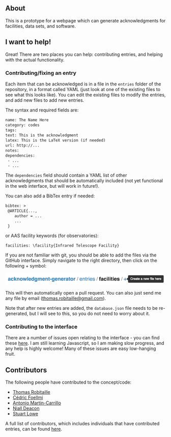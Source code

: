 About
-----

This is a prototype for a webpage which can generate acknowledgments for
facilities, data sets, and software.

I want to help!
---------------

Great! There are two places you can help: contributing entries, and helping
with the actual functionality.

### Contributing/fixing an entry

Each item that can be acknowledged is in a file in the ``entries`` folder of
the repository, in a format called YAML (just look at one of the existing files
to see what this looks like). You can edit the existing files to modify the
entries, and add new files to add new entries.

The syntax and required fields are:

    name: The Name Here
    category: codes
    tags:
    text: This is the acknowledgment
    latex: This is the LaTeX version (if needed)
    url: http://...
    notes:
    dependencies:
     - ...
     - ...

The ``dependencies`` field should contain a YAML list of other acknowledgments
that should be automatically included (not yet functional in the web interface,
but will work in future!).

You can also add a BibTex entry if needed:

    bibtex: >
     @ARTICLE{...,
        author = ...
        ...
     }

or AAS facility keywords (for observatories):

    facilities: \facility{Infrared Telescope Facility}

If you are not familiar with git, you should be able to add the files via the
GitHub interface. Simply navigate to the right directory, then click on the
following + symbol:

![add_file.png](static/add_file.png)

This will then automatically open a pull request. You can also just send me any
file by email (thomas.robitaille@gmail.com).

Note that after new entries are added, the ``database.json`` file needs to
be re-generated, but I will see to this, so you do not need to worry about it.

### Contributing to the interface

There are a number of issues open relating to the interface - you can find
these [here](https://github.com/astrofrog/acknowledgment-generator/issues). I
am still learning Javascript, so I am making slow progress, and any help is
highly welcome! Many of these issues are easy low-hanging fruit.

Contributors
------------

The following people have contributed to the concept/code:

- [Thomas Robitaille](https://github.com/astrofrog)
- [Cédric Foellmi](https://github.com/onekiloparsec)
- [Antonio Martin-Carrillo](https://github.com/kalgash82)
- [Niall Deacon](https://github.com/nialldeacon)
- [Stuart Lowe](https://github.com/slowe)

A full list of contributors, which includes individuals that have contributed entries, can be found [here](https://github.com/astrofrog/acknowledgment-generator/graphs/contributors).
